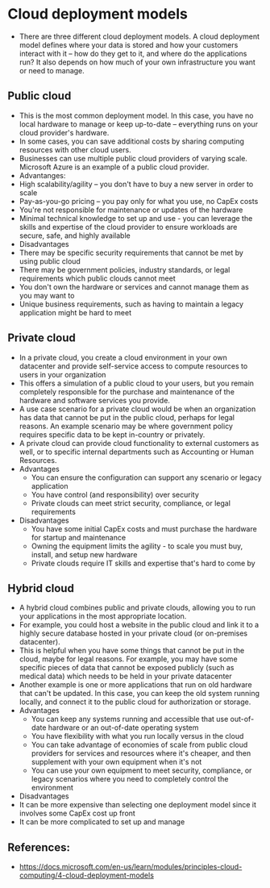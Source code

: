 # Cloud deployment models
 - There are three different cloud deployment models. A cloud deployment model defines where your data is stored and how your customers interact with it – how do they get to it, and where do the applications run? It also depends on how much of your own infrastructure you want or need to manage.

## Public cloud
- This is the most common deployment model. In this case, you have no local hardware to manage or keep up-to-date – everything runs on your cloud provider's hardware.
- In some cases, you can save additional costs by sharing computing resources with other cloud users.
- Businesses can use multiple public cloud providers of varying scale. Microsoft Azure is an example of a public cloud provider.
- Advantanges:
 - High scalability/agility – you don't have to buy a new server in order to scale
 - Pay-as-you-go pricing – you pay only for what you use, no CapEx costs
 - You're not responsible for maintenance or updates of the hardware
 - Minimal technical knowledge to set up and use - you can leverage the skills and expertise of the cloud provider to ensure workloads are secure, safe, and highly available
- Disadvantages
 - There may be specific security requirements that cannot be met by using public cloud
 - There may be government policies, industry standards, or legal requirements which public clouds cannot meet
 - You don't own the hardware or services and cannot manage them as you may want to
 - Unique business requirements, such as having to maintain a legacy application might be hard to meet

## Private cloud
- In a private cloud, you create a cloud environment in your own datacenter and provide self-service access to compute resources to users in your organization
- This offers a simulation of a public cloud to your users, but you remain completely responsible for the purchase and maintenance of the hardware and software services you provide.
- A use case scenario for a private cloud would be when an organization has data that cannot be put in the public cloud, perhaps for legal reasons. An example scenario may be where government policy requires specific data to be kept in-country or privately.
- A private cloud can provide cloud functionality to external customers as well, or to specific internal departments such as Accounting or Human Resources.
- Advantages
  - You can ensure the configuration can support any scenario or legacy application
  - You have control (and responsibility) over security
  - Private clouds can meet strict security, compliance, or legal requirements
- Disadvantages
  - You have some initial CapEx costs and must purchase the hardware for startup and maintenance
  - Owning the equipment limits the agility - to scale you must buy, install, and setup new hardware
  - Private clouds require IT skills and expertise that's hard to come by

## Hybrid cloud
- A hybrid cloud combines public and private clouds, allowing you to run your applications in the most appropriate location. 
- For example, you could host a website in the public cloud and link it to a highly secure database hosted in your private cloud (or on-premises datacenter).
- This is helpful when you have some things that cannot be put in the cloud, maybe for legal reasons. For example, you may have some specific pieces of data that cannot be exposed publicly (such as medical data) which needs to be held in your private datacenter
- Another example is one or more applications that run on old hardware that can't be updated. In this case, you can keep the old system running locally, and connect it to the public cloud for authorization or storage.
- Advantages
  - You can keep any systems running and accessible that use out-of-date hardware or an out-of-date operating system
  - You have flexibility with what you run locally versus in the cloud
  - You can take advantage of economies of scale from public cloud providers for services and resources where it's cheaper, and then supplement with your own equipment when it's not
  - You can use your own equipment to meet security, compliance, or legacy scenarios where you need to completely control the environment
- Disadvantages
 - It can be more expensive than selecting one deployment model since it involves some CapEx cost up front
 - It can be more complicated to set up and manage

 ## References:
  - https://docs.microsoft.com/en-us/learn/modules/principles-cloud-computing/4-cloud-deployment-models